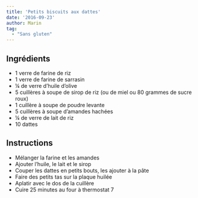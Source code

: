 ```yaml
---
title: 'Petits biscuits aux dattes'
date: '2016-09-23'
author: Marin
tag: 
  - "Sans gluten"
---
```

## Ingrédients
- 1 verre de farine de riz
- 1 verre de farine de sarrasin
- ¼ de verre d’huile d’olive
- 5 cuillères à soupe de sirop de riz (ou de miel ou 80 grammes de sucre roux)
- 1 cuillère à soupe de poudre levante
- 5 cuillères à soupe d’amandes hachées
- ¼ de verre de lait de riz
- 10 dattes

## Instructions
- Mélanger la farine et les amandes
- Ajouter l’huile, le lait et le sirop
- Couper les dattes en petits bouts, les ajouter à la pâte
- Faire des petits tas sur la plaque huilée
- Aplatir avec le dos de la cuillère
- Cuire 25 minutes au four à thermostat 7

